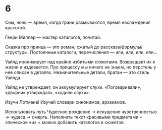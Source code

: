 # 6

Сны, ночь — время, когда грани размываются, время наслаждения красотой.

Генри Миллер — мастер каталогов, почитай. 

Сказка про принца — это роман, сжатый до рассказа/формулы/структуры. Постоянные каталоги, перечисления — или, или, или, или…

Уайлд иронизирует над крайне избитыми сюжетами. Возвращает их к жизни и издевается. Про прицессу мы ничего не знаем, но перстень у неё описан в деталях. Незначительные детали, братан — это стиль Уайлда.

Уайлд не утвреждает, он аккумулирует слухи. «Поговаривали», «дворник утверждал», «ходили слухи».

Изучи Лотмана! Изучай словари синонимов, архаизмов.

Использовать путь Чудесное рождение → искушение чувственностью → чудеса → смерть. Наполнить текст красивыми предметами + эпическое «и» + можно добавить каталогов и сюжетов. 
